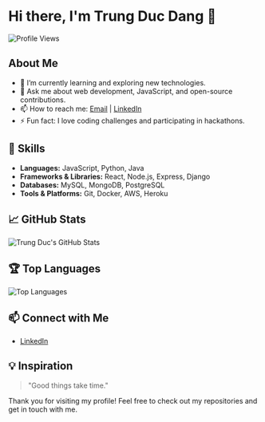 # Hi there, I'm Trung Duc Dang 👋

![Profile Views](https://komarev.com/ghpvc/?username=dangtrungduc17895&color=brightgreen)

## About Me

- 🌱 I’m currently learning and exploring new technologies.
- 💬 Ask me about web development, JavaScript, and open-source contributions.
- 📫 How to reach me: [Email](mailto:your-email@example.com) | [LinkedIn](https://www.linkedin.com/in/your-linkedin-profile)
- ⚡ Fun fact: I love coding challenges and participating in hackathons.

## 🚀 Skills

- **Languages:** JavaScript, Python, Java
- **Frameworks & Libraries:** React, Node.js, Express, Django
- **Databases:** MySQL, MongoDB, PostgreSQL
- **Tools & Platforms:** Git, Docker, AWS, Heroku

## 📈 GitHub Stats

![Trung Duc's GitHub Stats](https://github-readme-stats.vercel.app/api?username=dangtrungduc17895&show_icons=true&theme=radical)

## 🏆 Top Languages

![Top Languages](https://github-readme-stats.vercel.app/api/top-langs/?username=dangtrungduc17895&layout=compact&theme=radical)

## 📫 Connect with Me

- [LinkedIn](https://www.linkedin.com/in/dangtrungduc17895/)

## 💡 Inspiration

> "Good things take time."

Thank you for visiting my profile! Feel free to check out my repositories and get in touch with me.
